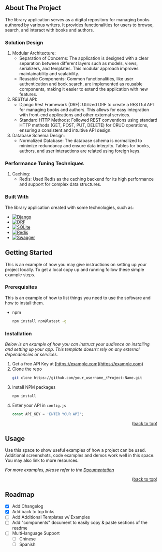 <!-- ABOUT THE PROJECT -->
## About The Project

The library application serves as a digital repository for managing books authored by various writers. It provides functionalities for users to browse, search, and interact with books and authors.

### Solution Design

1. Modular Architecture:
    * Separation of Concerns: The application is designed with a clear separation between different layers such as models, views, serializers, and templates. This              modular approach improves maintainability and scalability.
    * Reusable Components: Common functionalities, like user authentication and book search, are implemented as reusable components, making it easier to extend the             application with new features.
2. RESTful API:
    * Django Rest Framework (DRF): Utilized DRF to create a RESTful API for managing books and authors. This allows for easy integration with front-end applications and         other external services.
    * Standard HTTP Methods: Followed REST conventions using standard HTTP methods (GET, POST, PUT, DELETE) for CRUD operations, ensuring a consistent and intuitive API         design.
3. Database Schema Design:
    * Normalized Database: The database schema is normalized to minimize redundancy and ensure data integrity. Tables for books, authors, and user interactions are              related using foreign keys.

### Performance Tuning Techniques

1. Caching:
    * Redis: Used Redis as the caching backend for its high performance and support for complex data structures.

### Built With

The library application created with some technologies, such as:

* [![Django][Django]][Django-url]
* [![DRF][DRF]][DRF-url]
* [![SQLite][SQLite]][SQLite-url]
* [![Redis][Redis]][Redis-url]
* [![Swagger][Swagger]][Swagger-url]


<!-- GETTING STARTED -->
## Getting Started

This is an example of how you may give instructions on setting up your project locally.
To get a local copy up and running follow these simple example steps.

### Prerequisites

This is an example of how to list things you need to use the software and how to install them.
* npm
  ```sh
  npm install npm@latest -g
  ```

### Installation

_Below is an example of how you can instruct your audience on installing and setting up your app. This template doesn't rely on any external dependencies or services._

1. Get a free API Key at [https://example.com](https://example.com)
2. Clone the repo
   ```sh
   git clone https://github.com/your_username_/Project-Name.git
   ```
3. Install NPM packages
   ```sh
   npm install
   ```
4. Enter your API in `config.js`
   ```js
   const API_KEY = 'ENTER YOUR API';
   ```

<p align="right">(<a href="#readme-top">back to top</a>)</p>


<!-- USAGE EXAMPLES -->
## Usage

Use this space to show useful examples of how a project can be used. Additional screenshots, code examples and demos work well in this space. You may also link to more resources.

_For more examples, please refer to the [Documentation](https://example.com)_

<p align="right">(<a href="#readme-top">back to top</a>)</p>


<!-- ROADMAP -->
## Roadmap

- [x] Add Changelog
- [x] Add back to top links
- [ ] Add Additional Templates w/ Examples
- [ ] Add "components" document to easily copy & paste sections of the readme
- [ ] Multi-language Support
    - [ ] Chinese
    - [ ] Spanish

<!-- MARKDOWN LINKS & IMAGES -->
<!-- https://www.markdownguide.org/basic-syntax/#reference-style-links -->
[product-screenshot]: images/screenshot.png

[Django]: https://img.shields.io/badge/Django-092E20?style=for-the-badge&logo=django&logoColor=green
[Django-url]: https://www.djangoproject.com/
[DRF]: https://img.shields.io/badge/django--rest--framework-3.12.4-blue?style=for-the-badge&labelColor=333333&logo=django&logoColor=white&color=blue
[DRF-url]: https://www.django-rest-framework.org/
[SQLite]: https://img.shields.io/badge/SQLite-003B57?style=for-the-badge&logo=sqlite&logoColor=white
[SQLite-url]: https://www.sqlite.org/
[Redis]: https://img.shields.io/badge/Redis-DC382D?style=for-the-badge&logo=redis&logoColor=white
[Redis-url]: https://redis.io/
[Swagger]: https://img.shields.io/badge/-Swagger-%23Clojure?style=for-the-badge&logo=swagger&logoColor=white
[Swagger-url]: https://swagger.io/
